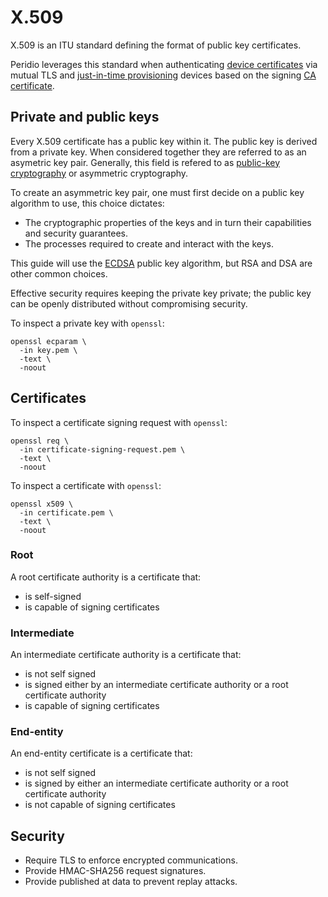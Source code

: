# X.509

X.509 is an ITU standard defining the format of public key certificates.

Peridio leverages this standard when authenticating [device certificates](/platform/reference/device-certificates) via mutual TLS and [just-in-time provisioning](/platform/reference/just-in-time-provisioning) devices based on the signing [CA certificate](/platform/reference/ca-certificates).

## Private and public keys

Every X.509 certificate has a public key within it. The public key is derived from a private key. When considered together they are referred to as an asymetric key pair. Generally, this field is refered to as [public-key cryptography](https://en.wikipedia.org/wiki/Public-key_cryptography) or asymmetric cryptography.

To create an asymmetric key pair, one must first decide on a public key algorithm to use, this choice dictates:

- The cryptographic properties of the keys and in turn their capabilities and security guarantees.
- The processes required to create and interact with the keys.

This guide will use the [ECDSA](https://en.wikipedia.org/wiki/Elliptic_Curve_Digital_Signature_Algorithm) public key algorithm, but RSA and DSA are other common choices.

Effective security requires keeping the private key private; the public key can be openly distributed without compromising security.

To inspect a private key with `openssl`:

```console
openssl ecparam \
  -in key.pem \
  -text \
  -noout
```

## Certificates

To inspect a certificate signing request with `openssl`:

```console
openssl req \
  -in certificate-signing-request.pem \
  -text \
  -noout
```

To inspect a certificate with `openssl`:

```console
openssl x509 \
  -in certificate.pem \
  -text \
  -noout
```

### Root

A root certificate authority is a certificate that:

- is self-signed
- is capable of signing certificates

### Intermediate

An intermediate certificate authority is a certificate that:

- is not self signed
- is signed either by an intermediate certificate authority or a root certificate authority
- is capable of signing certificates

### End-entity

An end-entity certificate is a certificate that:

- is not self signed
- is signed by either an intermediate certificate authority or a root certificate authority
- is not capable of signing certificates

## Security

- Require TLS to enforce encrypted communications.
- Provide HMAC-SHA256 request signatures.
- Provide published at data to prevent replay attacks.
